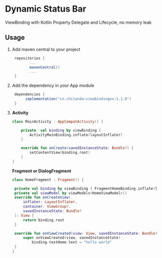 # Dynamic Status Bar



ViewBinding with Kotlin Property Delegate and Lifecycle, no memory leak




## Usage

1. Add maven central to  your project

   ```groovy
    repositories {
           ...
           mavenCentral()
           ...
    }
   ```

2. Add the dependency in your App module

   ```groovy
    dependencies {
         implementation("cn.chitanda:viewbindingex:1.1.0")
    }
   ```

3. 
   **Activity**
   
   ```kotlin
   class MainActivity : AppCompatActivity() {
   
       private  val binding by viewBinding {
           ActivityMainBinding.inflate(layoutInflater)
       }
   
       override fun onCreate(savedInstanceState: Bundle?) {
           setContentView(binding.root)
       }
   }
   ```

   **Fragment or DialogFragment**
      ```kotlin
   class HomeFragment : Fragment() {
   
       private val binding by viewBinding { FragmentHomeBinding.inflate(layoutInflater) }
       private val viewModel by viewModels<HomeViewModel>()
       override fun onCreateView(
           inflater: LayoutInflater,
           container: ViewGroup?,
           savedInstanceState: Bundle?
       ): View {
           return binding.root
       }
   
       override fun onViewCreated(view: View, savedInstanceState: Bundle?) {
           super.onViewCreated(view, savedInstanceState)
               binding.textHome.text = "hello world"
       }
   }
      ```
